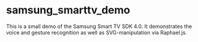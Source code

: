 samsung_smarttv_demo
====================

This is a small demo of the Samsung Smart TV SDK 4.0. It demonstrates the voice and gesture recognition as well as SVG-manipulation via Raphael.js.
